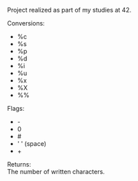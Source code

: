 Project realized as part of my studies at 42.

Conversions:
- %c
- %s
- %p
- %d
- %i
- %u
- %x
- %X
- %%

Flags:
- \-
- 0
- \#
- ' ' (space)
-  \+

Returns:<br>
The number of written characters.
